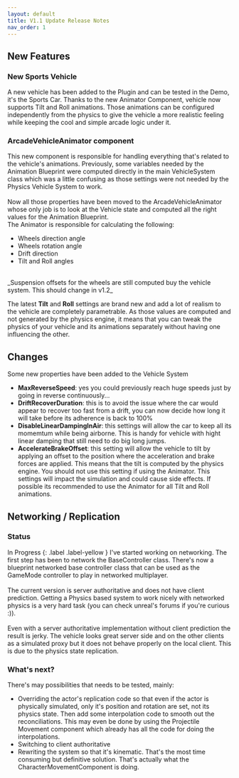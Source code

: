 ```yaml
---
layout: default
title: V1.1 Update Release Notes
nav_order: 1
---
```


## New Features
### New Sports Vehicle
A new vehicle has been added to the Plugin and can be tested in the Demo, it's the Sports Car. Thanks to the new Animator Component, vehicle now supports Tilt and Roll animations. Those animations can be configured independently from the physics to give the vehicle a more realistic feeling while keeping the cool and simple arcade logic under it. 

### ArcadeVehicleAnimator component
This new component is responsible for handling everything that's related to the vehicle's animations. Previously, some variables needed by the Animation Blueprint were computed directly in the main VehicleSystem class which was a little confusing as those settings were not needed by the Physics Vehicle System to work. 
<br>
<br>
Now all those properties have been moved to the ArcadeVehicleAnimator whose only job is to look at the Vehicle state and computed all the right values for the Animation Blueprint.
<br>
The Animator is responsible for calculating the following:
- Wheels direction angle
- Wheels rotation angle
- Drift direction
- Tilt and Roll angles
<br>
_Suspension offsets for the wheels are still computed buy the vehicle system. This should change in v1.2_

The latest **Tilt** and **Roll** settings are brand new and add a lot of realism to the vehicle are completely parametrable. As those values are computed and not generated by the physics engine, it means that you can tweak the physics of your vehicle and its animations separately without having one influencing the other.

## Changes
Some new properties have been added to the Vehicle System
<br>
* **MaxReverseSpeed**: yes you could previously reach huge speeds just by going in reverse continuously...
* **DriftRecoverDuration**: this is to avoid the issue where the car would appear to recover too fast from a drift, you can now decide how long it will take before its adherence is back to 100%
* **DisableLinearDampingInAir**: this settings will allow the car to keep all its momemtum while being airborne. This is handy for vehicle with hight linear damping that still need to do big long jumps.
* **AccelerateBrakeOffset**: this setting will allow the vehicle to tilt by applying an offset to the position where the acceleration and brake forces are applied. This means that the tilt is computed by the physics engine. You should not use this setting if using the Animator. This settings will impact the simulation and could cause side effects. If possible its recommended to use the Animator for all Tilt and Roll animations.

## Networking / Replication
### Status
In Progress
{: .label .label-yellow }
I've started working on networking. The first step has been to network the BaseController class. There's now a blueprint networked base controller class that can be used as the GameMode controller to play in networked multiplayer. 
<br>
<br>
The current version is server authoritative and does not have client prediction. Getting a Physics based system to work nicely with networked physics is a very hard task (you can check unreal's forums if you're curious :)).
<br>
<br>
Even with a server authoritative implementation without client prediction the result is jerky. The vehicle looks great server side and on the other clients as a simulated proxy but it does not behave properly on the local client. This is due to the physics state replication.
<br>
### What's next?
There's may possibilities that needs to be tested, mainly:
* Overriding the actor's replication code so that even if the actor is physically simulated, only it's position and rotation are set, not its physics state. Then add some interpolation code to smooth out the reconciliations. This may even be done by using the Projectile Movement component which already has all the code for doing the interpolations.
* Switching to client authoritative
* Rewriting the system so that it's kinematic. That's the most time consuming but definitive solution. That's actually what the CharacterMovementComponent is doing.




